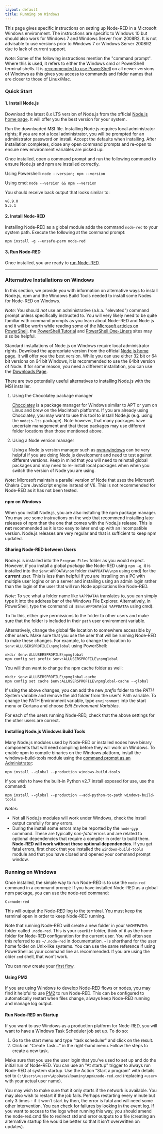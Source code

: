 ```yaml
---
layout: default
title: Running on Windows
---
```


This page gives specific instructions on setting up Node-RED in a Microsoft Windows environment. The instructions are specific to Windows 10 but should also work for Windows 7 and Windows Server from 2008R2. It is not advisable to use versions prior to Windows 7 or Windows Server 2008R2 due to lack of current support.

<div class="doc-callout">
<em>Note</em>: Some of the following instructions mention the "command prompt". Where this is used, it refers to either the Windows cmd or PowerShell terminal shells. It is <a href="https://support.microsoft.com/en-us/help/4027690/windows-powershell-is-replacing-command-prompt">recommended to use PowerShell</a> on all newer versions of Windows as this gives you access to commands and folder names that are closer to those of Linux/Mac.
</div>

### Quick Start

#### 1. Install Node.js

Download the latest 8.x LTS version of Node.js from the official [Node.js home page](https://nodejs.org/en/). It will offer you the best version for your system.

Run the downloaded MSI file.  Installing Node.js requires local administrator rights; if you are not a local
administrator, you will be prompted for an administrator password on install.  Accept the defaults when installing.  After installation completes, close any open command prompts and re-open to ensure new environment variables
are picked up.

Once installed, open a command prompt and run the following command to ensure Node.js and npm are installed correctly.

Using Powershell: `node --version; npm --version`

Using cmd: `node --version && npm --version`

You should receive back output that looks similar to:

    v8.9.0
    5.5.1

#### 2. Install Node-RED

Installing Node-RED as a global module adds the command `node-red` to your system path.  Execute the following at the command prompt:

    npm install -g --unsafe-perm node-red

#### 3. Run Node-RED

Once installed, you are ready to [run Node-RED](#running-on-windows).

***

### Alternative Installations on Windows

In this section, we provide you with information on alternative ways to install Node.js, npm and the Windows Build Tools needed to install some Nodes for Node-RED on Windows.

<div class="doc-callout">
<em>Note</em>: You should <em>not</em> use an administrative (a.k.a. "elevated") command prompt unless specifically instructed to. You will very likely need to be quite familiar with command prompts as you learn about Node-RED and Node.js and it will be worth while reading some of the <a href="https://docs.microsoft.com/en-us/powershell/scripting/getting-started/fundamental/using-windows-powershell">Microsoft articles on PowerShell</a>. the <a href="http://powershelltutorial.net/">PowerShell Tutorial</a> and <a href="https://www.red-gate.com/simple-talk/sysadmin/powershell/powershell-one-liners-help,-syntax,-display-and--files/">PowerShell One-Liners</a> sites may also be helpful.
</div>

Standard installations of Node.js on Windows require local administrator rights. Download the appropriate version from the official [Node.js home page](https://nodejs.org/en/). It will offer you the best version. While you can use either 32 bit or 64 bit versions on 64 bit Windows, it is recommended to use the 64bit version of Node. If for some reason, you need a different installation, you can use the [Downloads Page](https://nodejs.org/en/download/).

There are two potentially useful alternatives to installing Node.js with the MSI installer.

1. Using the Chocolatey package manager

   [Chocolatey](https://chocolatey.org/) is a package manager for Windows similar to APT or yum on Linux and brew on the Macintosh platforms. If you are already using Chocolatey, you may want to use this tool to install Node.js (e.g. using the `nodejs-lts` package).  Note however, that many packages have uncertain management and that these packages may use different folder locations than those mentioned above.

2. Using a Node version manager

   Using a Node.js version manager such as [nvm-windows](https://github.com/coreybutler/nvm-windows) can be very helpful if you are doing Node.js development and need to test against different versions. Keep in mind that you will need to reinstall global packages and may need to re-install local packages when when you switch the version of Node you are using.

<div class="doc-callout">
<em>Note</em>: Microsoft maintain a parallel version of Node that uses the Microsoft Chakra Core JavaScript engine instead of V8. This is not recommended for Node-RED as it has not been tested.
</div>

#### npm on Windows

When you install Node.js, you are also installing the npm package manager. You may see some instructions on the web that recommend installing later releases of npm than the one that comes with the Node.js release.  This is **not** recommended as it is too easy to later end up with an incompatible version. Node.js releases are very regular and that is sufficient to keep npm updated.

#### Sharing Node-RED between Users

Node.js is installed into the `Program Files` folder as you would expect. However, if you install a global _package_ like Node-RED using `npm -g`, it is installed into the `$env:APPDATA\npm` folder (`%APPDATA%\npm` using cmd) for the **current** user.  This is less than helpful if you are installing on a PC with multiple user logins or on a server and installing using an admin login rather than the login of the user that will run Node applications like Node-RED.

<div class="doc-callout">
<em>Note</em>: To see what a folder name like <code>%APPDATA%</code> translates to, you can simply type it into the address bar of the Windows File Explorer. Alternatively, in PowerShell, type the command <code>cd $Env:APPDATA</code>(<code>cd %APPDATA%</code> using cmd).
</div>

To fix this, either give permissions to the folder to other users and make sure that the folder is included in their `path` user environment variable.

Alternatively, change the global file location to somewhere accessible by other users. Make sure that you use the user that will be running Node-RED to make these changes.  For example, to change the location to `$env:ALLUSERSPROFILE\npmglobal` using PowerShell:

    mkdir $env:ALLUSERSPROFILE\npmglobal
    npm config set prefix $env:ALLUSERSPROFILE\npmglobal

You will then want to change the npm cache folder as well:

    mkdir $env:ALLUSERSPROFILE\npmglobal-cache
    npm config set cache $env:ALLUSERSPROFILE\npmglobal-cache --global

If using the above changes, you can add the new _prefix_ folder to the _PATH_ System variable and remove the old folder from the user's Path variable.  To change the PATH Environment variable, type `environment` into the start menu or Cortana and choose _Edit Environment Variables_.

For each of the users running Node-RED, check that the above settings for the other users are correct.

#### Installing Node.js Windows Build Tools

Many Node.js modules used by Node-RED or installed nodes have binary components that will need compiling before they will work on Windows. To enable npm to compile binaries on the Windows platform, install the windows-build-tools module using the [command prompt as an Administrator](https://technet.microsoft.com/en-gb/library/cc947813%28v=ws.10%29.aspx):

    npm install --global --production windows-build-tools

If you wish to have the built-in Python v2.7 install exposed for use, use the command:

    npm install --global --production --add-python-to-path windows-build-tools

<div class="doc-callout">
<em>Notes</em>:
<ul>
<li>Not all Node.js modules will work under Windows, check the install output carefully for any errors.</li>
<li>During the install some errors may be reported by the <code>node-gyp</code>
command. These are typically <em>non-fatal</em> errors and are related to optional dependencies
that require a compiler in order to build them. <b>Node-RED will work without these
optional dependencies</b>. If you get fatal errors, first check that you installed the <code>windows-build-tools</code> module and that you have closed and opened your command prompt window.</li>
</ul>
</div>

### Running on Windows

Once installed, the simple way to run Node-RED is to use the `node-red` command in a command prompt:
If you have installed Node-RED as a global npm package, you can use the node-red command:

    C:>node-red

This will output the Node-RED log to the terminal. You must keep the terminal open in order to keep Node-RED running.

Note that running Node-RED will create a new folder in your `%HOMEPATH%` folder called `.node-red`. This is your `userDir` folder, think of it as the home folder for Node-RED configuration for the current user. You will often see this referred to as `~/.node-red` in documentation. `~` is shorthand for the user home folder on Unix-like systems. You can use the same reference if using PowerShell as your command line as recommended. If you are using the older `cmd` shell, that won't work.

You can now create your [first flow](../getting-started/first-flow).

#### Using PM2

If you are using Windows to develop Node-RED flows or nodes, you may find it helpful to use [PM2](http://pm2.keymetrics.io/) to run Node-RED. This can be configured to automatically restart when files change, always keep Node-RED running and manage log output.

#### Run Node-RED on Startup

If you want to use Windows as a production platform for Node-RED, you will want to have a Windows Task Scheduler job set up. To do so:

1. Go to the start menu and type "task scheduler" and click on the result.
1. Click on "Create Task..." in the right-hand menu. Follow the steps to create a new task.

Make sure that you use the user login that you've used to set up and do the initial run of Node-RED. You can use an "At startup" trigger to always run Node-RED at system startup. Use the Action "Start a program" with details set to `C:\Users\<user>\AppData\Roaming\npm\node-red.cmd` (replacing `<user>` with your actual user name).

You may wish to make sure that it only starts if the network is available. You may also wish to restart if the job fails. Perhaps restarting every minute but only 3 times - if it won't start by then, the error is fatal and will need some other intervention. You can check for failures by looking in the event log. If you want to access to the logs when running this way, you should amend the node-red.cmd file to redirect std and error outputs to a file (creating an alternative startup file would be better so that it isn't overwritten on updates).
